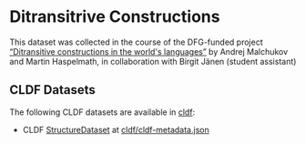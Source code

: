 Ditransitrive Constructions
===========================


This dataset was collected in the course of the DFG-funded project [“Ditransitive constructions in the world's languages”][project-page] by Andrej Malchukov and Martin Haspelmath, in collaboration with Birgit Jänen (student assistant)

[project-page]: https://www.eva.mpg.de/linguistics/past-research-resources/typological-surveys/ditransitive-constructions-in-the-worlds-languages/


## CLDF Datasets

The following CLDF datasets are available in [cldf](cldf):

- CLDF [StructureDataset](https://github.com/cldf/cldf/tree/master/modules/StructureDataset) at [cldf/cldf-metadata.json](cldf/cldf-metadata.json)